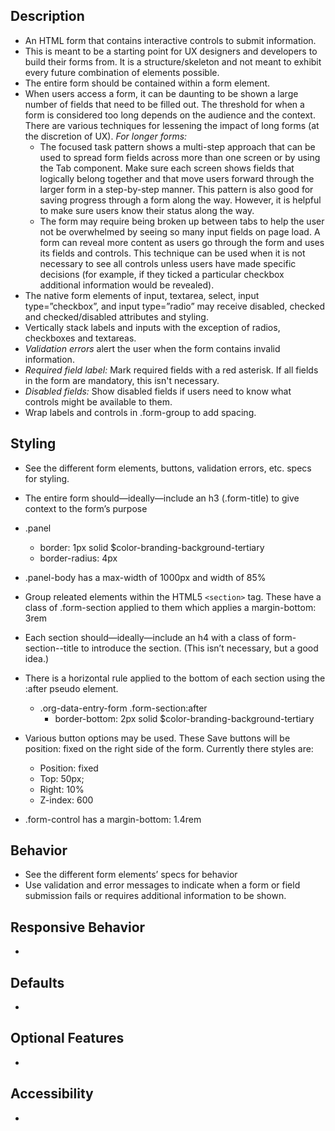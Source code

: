 ## Description
* An HTML form that contains interactive controls to submit information. 
* This is meant to be a starting point for UX designers and developers to build their forms from. It is a structure/skeleton and not meant to exhibit every future combination of elements possible. 
* The entire form should be contained within a form element. 
* When users access a form, it can be daunting to be shown a large number of fields that need to be filled out. The threshold for when a form is considered too long depends on the audience and the context. There are various techniques for lessening the impact of long forms (at the discretion of UX). 
_For longer forms:_
	* The focused task pattern shows a multi-step approach that can be used to spread form fields across more than one screen or by using the Tab component. Make sure each screen shows fields that logically belong together and that move users forward through the larger form in a step-by-step manner. This pattern is also good for saving progress through a form along the way. However, it is helpful to make sure users know their status along the way.
	* The form may require being broken up between tabs to help the user not be overwhelmed by seeing so many input fields on page load. A form can reveal more content as users go through the form and uses its fields and controls. This technique can be used when it is not necessary to see all controls unless users have made specific decisions (for example, if they ticked a particular checkbox additional information would be revealed).
* The native form elements of input, textarea, select, input type=”checkbox”, and input type=”radio” may receive disabled, checked and checked/disabled attributes and styling. 
* Vertically stack labels and inputs with the exception of radios, checkboxes and textareas. 
* _Validation errors_ alert the user when the form contains invalid information. 
* _Required field label:_ Mark required fields with a red asterisk. If all fields in the form are mandatory, this isn't necessary.
* _Disabled fields:_ Show disabled fields if users need to know what controls might be available to them.
* Wrap labels and controls in .form-group to add spacing.



## Styling
* See the different form elements, buttons, validation errors, etc. specs for styling.
* The entire form should—ideally—include an h3 (.form-title) to give context to the form’s purpose
* .panel 
	* border: 1px solid $color-branding-background-tertiary
	* border-radius: 4px
* .panel-body has a max-width of 1000px and width of 85%
* Group releated elements within the HTML5 `<section>` tag. These have a class of .form-section applied to them which applies a margin-bottom: 3rem
* Each section should—ideally—include an h4 with a class of form-section--title to introduce the section. (This isn’t necessary, but a good idea.)
* There is a horizontal rule applied to the bottom of each section using the :after pseudo element. 
	* .org-data-entry-form .form-section:after
		* border-bottom: 2px solid $color-branding-background-tertiary 

* Various button options may be used. These Save buttons will be position: fixed on the right side of the form. Currently there styles are: 
	* Position: fixed
	* Top: 50px; 
	* Right: 10%
	* Z-index: 600
* .form-control has a margin-bottom: 1.4rem 


## Behavior
* See the different form elements’ specs for behavior
* Use validation and error messages to indicate when a form or field submission fails or requires additional information to be shown.



## Responsive Behavior
* 


## Defaults
* 


## Optional Features
* 


## Accessibility
* 

